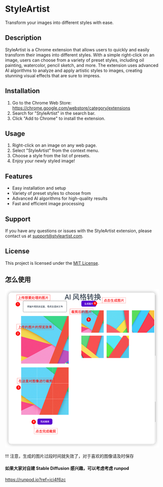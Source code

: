 # StyleArtist

Transform your images into different styles with ease.

## Description

StyleArtist is a Chrome extension that allows users to quickly and easily transform their images into different styles. With a simple right-click on an image, users can choose from a variety of preset styles, including oil painting, watercolor, pencil sketch, and more. The extension uses advanced AI algorithms to analyze and apply artistic styles to images, creating stunning visual effects that are sure to impress.

## Installation

1. Go to the Chrome Web Store: https://chrome.google.com/webstore/category/extensions
2. Search for "StyleArtist" in the search bar.
3. Click "Add to Chrome" to install the extension.

## Usage

1. Right-click on an image on any web page.
2. Select "StyleArtist" from the context menu.
3. Choose a style from the list of presets.
4. Enjoy your newly styled image!

## Features

- Easy installation and setup
- Variety of preset styles to choose from
- Advanced AI algorithms for high-quality results
- Fast and efficient image processing

## Support

If you have any questions or issues with the StyleArtist extension, please contact us at support@styleartist.com.

## License

This project is licensed under the [MIT License](https://opensource.org/licenses/MIT).

## 怎么使用

![](./img/demo1.png)

!!! 注意，生成的图片过段时间就失效了，对于喜欢的图像请及时保存

#### 如果大家对自建 Stable Diffusion 感兴趣，可以考虑考虑 runpod

https://runpod.io?ref=ici4f6zc
